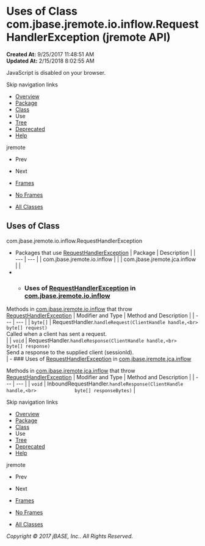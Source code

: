 # Uses of Class com.jbase.jremote.io.inflow.RequestHandlerException (jremote   API)

**Created At:** 9/25/2017 11:48:51 AM  
**Updated At:** 2/15/2018 8:02:55 AM  

<!--<br>    try {<br>        if (location.href.indexOf('is-external=true') == -1) {<br>            parent.document.title="Uses of Class com.jbase.jremote.io.inflow.RequestHandlerException (jremote   API)";<br>        }<br>    }<br>    catch(err) {<br>    }<br>//-->
JavaScript is disabled on your browser.

Skip navigation links

- [Overview](../../../../../../overview-summary.html)
- [Package](/39256-inflow/com_jbase_jremote_io_inflow_package-summary)
- [Class](/39256-inflow/com_jbase_jremote_io_inflow_RequestHandlerException "class in com.jbase.jremote.io.inflow")
- Use
- [Tree](/39256-inflow/com_jbase_jremote_io_inflow_package-tree)
- [Deprecated](../../../../../../deprecated-list.html)
- [Help](../../../../../../help-doc.html)


jremote <br>

- Prev
- Next


- [Frames](../../../../../../index.html?com/jbase/jremote/io/inflow/class-use//39257-class-use/com_jbase_jremote_io_inflow_class-use_RequestHandlerException)
- [No Frames](/39257-class-use/com_jbase_jremote_io_inflow_class-use_RequestHandlerException)


- [All Classes](../../../../../../allclasses-noframe.html)


<!--<br>  allClassesLink = document.getElementById("allclasses\_navbar\_top");<br>  if(window==top) {<br>    allClassesLink.style.display = "block";<br>  }<br>  else {<br>    allClassesLink.style.display = "none";<br>  }<br>  //-->

## Uses of Class
com.jbase.jremote.io.inflow.RequestHandlerException

- Packages that use [RequestHandlerException](/39256-inflow/com_jbase_jremote_io_inflow_RequestHandlerException "class in com.jbase.jremote.io.inflow") | Package | Description |
| --- | --- |
| com.jbase.jremote.io.inflow |   |
| com.jbase.jremote.jca.inflow |   |
- - ### Uses of [RequestHandlerException](/39256-inflow/com_jbase_jremote_io_inflow_RequestHandlerException "class in com.jbase.jremote.io.inflow") in [com.jbase.jremote.io.inflow](/39256-inflow/com_jbase_jremote_io_inflow_package-summary)


Methods in [com.jbase.jremote.io.inflow](/39256-inflow/com_jbase_jremote_io_inflow_package-summary) that throw [RequestHandlerException](/39256-inflow/com_jbase_jremote_io_inflow_RequestHandlerException "class in com.jbase.jremote.io.inflow") | Modifier and Type | Method and Description |
| --- | --- |
| `byte[]` | RequestHandler.`handleRequest(ClientHandle handle,<br>             byte[] request)`<br>Called when a client has sent a request.<br> |
| `void` | RequestHandler.`handleResponse(ClientHandle handle,<br>              byte[] response)`<br>Send a response to the supplied client (sessionId).<br> |
    - ### Uses of [RequestHandlerException](/39256-inflow/com_jbase_jremote_io_inflow_RequestHandlerException "class in com.jbase.jremote.io.inflow") in [com.jbase.jremote.jca.inflow](/39262-inflow/com_jbase_jremote_jca_inflow_package-summary)


Methods in [com.jbase.jremote.jca.inflow](/39262-inflow/com_jbase_jremote_jca_inflow_package-summary) that throw [RequestHandlerException](/39256-inflow/com_jbase_jremote_io_inflow_RequestHandlerException "class in com.jbase.jremote.io.inflow") | Modifier and Type | Method and Description |
| --- | --- |
| `void` | InboundRequestHandler.`handleResponse(ClientHandle handle,<br>              byte[] responseBytes)`  |

Skip navigation links

- [Overview](../../../../../../overview-summary.html)
- [Package](/39256-inflow/com_jbase_jremote_io_inflow_package-summary)
- [Class](/39256-inflow/com_jbase_jremote_io_inflow_RequestHandlerException "class in com.jbase.jremote.io.inflow")
- Use
- [Tree](/39256-inflow/com_jbase_jremote_io_inflow_package-tree)
- [Deprecated](../../../../../../deprecated-list.html)
- [Help](../../../../../../help-doc.html)


jremote <br>

- Prev
- Next


- [Frames](../../../../../../index.html?com/jbase/jremote/io/inflow/class-use//39257-class-use/com_jbase_jremote_io_inflow_class-use_RequestHandlerException)
- [No Frames](/39257-class-use/com_jbase_jremote_io_inflow_class-use_RequestHandlerException)


- [All Classes](../../../../../../allclasses-noframe.html)


<!--<br>  allClassesLink = document.getElementById("allclasses\_navbar\_bottom");<br>  if(window==top) {<br>    allClassesLink.style.display = "block";<br>  }<br>  else {<br>    allClassesLink.style.display = "none";<br>  }<br>  //-->

*Copyright © 2017 jBASE, Inc.. All Rights Reserved.*
